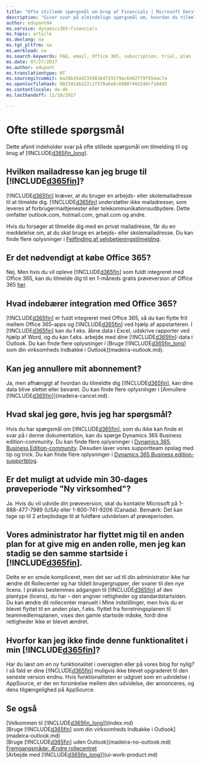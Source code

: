 ```yaml
---
title: "Ofte stillede spørgsmål om brug af Financials | Microsoft Docs"
description: "Giver svar på almindelige spørgsmål om, hvordan du tilmelder dig til Financials, og hvad du skal gøre for at komme i gang."
author: edupont04
ms.service: dynamics365-financials
ms.topic: article
ms.devlang: na
ms.tgt_pltfrm: na
ms.workload: na
ms.search.keywords: FAQ, email, Office 365, subscription, trial, plan
ms.date: 07/27/2017
ms.author: edupont
ms.translationtype: HT
ms.sourcegitcommit: ba26b354d235981bd7291f9ac6402779f554ac7a
ms.openlocfilehash: 0823414b222c2f578a6e6c6908f403240cf104d5
ms.contentlocale: da-dk
ms.lasthandoff: 11/10/2017

---
```

# <a name="frequently-asked-questions"></a>Ofte stillede spørgsmål
Dette afsnit indeholder svar på ofte stillede spørgsmål om tilmelding til og brug af [!INCLUDE[d365fin_long](includes/d365fin_long_md.md)].  

## <a name="what-email-address-can-i-use-with-included365finincludesd365finmdmd"></a>Hvilken mailadresse kan jeg bruge til [!INCLUDE[d365fin](includes/d365fin_md.md)]?
[!INCLUDE[d365fin](includes/d365fin_md.md)] kræver, at du bruger en arbejds- eller skolemailadresse til at tilmelde dig. [!INCLUDE[d365fin](includes/d365fin_md.md)] understøtter ikke mailadresser, som leveres af forbrugermailtjenester eller telekommunikationsudbydere. Dette omfatter outlook.com, hotmail.com, gmail.com og andre.  

Hvis du forsøger at tilmelde dig med en privat mailadresse, får du en meddelelse om, at du skal bruge en arbejds- eller skolemailadresse. Du kan finde flere oplysninger i [Fejlfinding af selvbetjeningstilmelding](ui-troubleshoot-self-signup.md).  

## <a name="do-i-have-to-buy-office-365"></a>Er det nødvendigt at købe Office 365?
Nej. Men hvis du vil opleve [!INCLUDE[d365fin](includes/d365fin_md.md)] som fuldt integreret med Office 365, kan du tilmelde dig til en 1-måneds gratis prøveversion af Office 365 [her](https://products.office.com/try).  

## <a name="what-is-the-integration-with-office-365-about"></a>Hvad indebærer integration med Office 365?
[!INCLUDE[d365fin](includes/d365fin_md.md)] er fuldt integreret med Office 365, så du kan flytte frit mellem Office 365-apps og [!INCLUDE[d365fin](includes/d365fin_md.md)] ved hjælp af appstarteren. I [!INCLUDE[d365fin](includes/d365fin_md.md)] kan du f.eks. åbne data i Excel, udskrive rapporter ved hjælp af Word, og du kan f.eks. arbejde med dine [!INCLUDE[d365fin](includes/d365fin_md.md)]-data i Outlook. Du kan finde flere oplysninger i [Bruge [!INCLUDE[d365fin_long](includes/d365fin_long_md.md)] som din virksomheds Indbakke i Outlook](madeira-outlook.md).  

## <a name="can-i-cancel-my-subscription"></a>Kan jeg annullere mit abonnement?
Ja, men afhængigt af hvordan du tilmeldte dig [!INCLUDE[d365fin](includes/d365fin_md.md)], kan dine data blive slettet eller bevaret. Du kan finde flere oplysninger i [Annullere [!INCLUDE[d365fin](includes/d365fin_md.md)]](madeira-cancel.md).  

## <a name="where-do-i-go-if-i-have-questions"></a>Hvad skal jeg gøre, hvis jeg har spørgsmål?
Hvis du har spørgsmål om [!INCLUDE[d365fin](includes/d365fin_md.md)], som du ikke kan finde et svar på i denne dokumentation, kan du spørge Dynamics 365 Business edition-community. Du kan finde flere oplysninger i [Dynamics 365, Business Edition-community](https://community.dynamics.com/business). Desuden laver vores supportteam opslag med tip og trick. Du kan finde flere oplysninger i [Dynamics 365 Business edition-supportblog](https://blogs.msdn.microsoft.com/dyn365finsupport).  

## <a name="is-it-possible-to-extend-my-30-day-new-company-trial-period"></a>Er det muligt at udvide min 30-dages prøveperiode "Ny virksomhed"?
Ja. Hvis du vil udvide din prøveversion, skal du kontakte Microsoft på 1-888-477-7989 (USA) eller 1-800-741-9206 (Canada). Bemærk: Det kan tage op til 2 arbejdsdage til at fuldføre udvidelsen af prøveperioden.  

## <a name="our-administrator-has-moved-me-to-another-plan-to-give-me-another-role-but-i-still-see-the-same-home-page-in-included365finincludesd365finmdmd"></a>Vores administrator har flyttet mig til en anden plan for at give mig en anden rolle, men jeg kan stadig se den samme startside i [!INCLUDE[d365fin](includes/d365fin_md.md)].
Dette er en smule kompliceret, men det ser ud til din administrator ikke har ændre dit Rollecenter og har tildelt brugergrupper, der svarer til den nye licens. I praksis bestemmes adgangen til [!INCLUDE[d365fin](includes/d365fin_md.md)] af den plantype (licens), du har – den angiver rettigheder og standardstartsiden. Du kan ændre dit rollecenter manuelt i Mine indstillinger, men hvis du er blevet flyttet til en anden plan, f.eks. flyttet fra forretningsplanen til teammedlemsplanen, vises den gamle startside måske, fordi dine rettigheder ikke er blevet ændret.  

## <a name="why-cant-i-find-that-capability-in-my-included365finincludesd365finmdmd"></a>Hvorfor kan jeg ikke finde denne funktionalitet i min [!INCLUDE[d365fin](includes/d365fin_md.md)]?
Har du læst om en ny funktionalitet i oversigten eller på vores blog for nylig? I så fald er dine [!INCLUDE[d365fin](includes/d365fin_md.md)] muligvis ikke blevet opgraderet til den seneste version endnu. Hvis funktionaliteten er udgivet som en udvidelse i AppSource, er der en forsinkelse mellem den udvidelse, der annonceres, og dens tilgængelighed på AppSource.

## <a name="see-also"></a>Se også
[Velkommen til [!INCLUDE[d365fin_long](includes/d365fin_long_md.md)]](index.md)  
[Bruge [!INCLUDE[d365fin](includes/d365fin_md.md)] som din virksomheds Indbakke i Outlook](madeira-outlook.md)  
[Bruge [!INCLUDE[d365fin](includes/d365fin_md.md)] uden Outlook](madeira-no-outlook.md)  
[Fremgangsmåde: Ændre rollecentret](change-role.md)  
[Arbejde med [!INCLUDE[d365fin_long](includes/d365fin_long_md.md)]](ui-work-product.md)  

